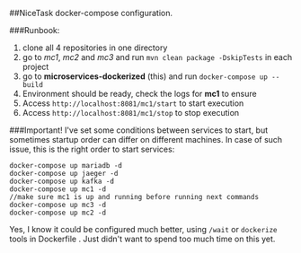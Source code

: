##NiceTask docker-compose configuration.

###Runbook:

1) clone all 4 repositories in one directory
2) go to *mc1*, *mc2* and *mc3* and run `mvn clean package -DskipTests` in each project
3) go to **microservices-dockerized** (this) and run `docker-compose up --build`
4) Environment should be ready, check the logs for **mc1** to ensure
5) Access `http://localhost:8081/mc1/start` to start execution
6) Access `http://localhost:8081/mc1/stop` to stop execution

###Important!
I've set some conditions between services to start, but 
sometimes startup order can differ on different machines.
In case of such issue, this is the right order to start services:

``````
docker-compose up mariadb -d
docker-compose up jaeger -d
docker-compose up kafka -d
docker-compose up mc1 -d
//make sure mc1 is up and running before running next commands
docker-compose up mc3 -d
docker-compose up mc2 -d
``````

Yes, I know it
could be configured much better, using `/wait` or `dockerize` tools in Dockerfile .
Just didn't want to spend too much time on this yet. 